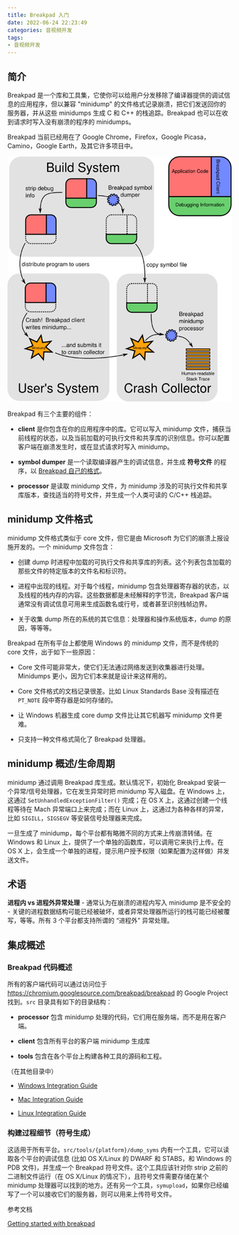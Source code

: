 ```yaml
---
title: Breakpad 入门
date: 2022-06-24 22:23:49
categories: 音视频开发
tags:
- 音视频开发
---
```


## 简介

Breakpad 是一个库和工具集，它使你可以给用户分发移除了编译器提供的调试信息的应用程序，但以兼容 "minidump" 的文件格式记录崩溃，把它们发送回你的服务器，并从这些 minidumps 生成 C 和 C++ 的栈追踪。Breakpad 也可以在收到请求时写入没有崩溃的程序的 minidumps。
<!--more-->
Breakpad 当前已经用在了 Google Chrome，Firefox，Google Picasa，Camino，Google Earth，及其它许多项目中。

![breakpad.png](images/1315506-d27ccd31f9514283.png)

Breakpad 有三个主要的组件：

 * **client** 是你包含在你的应用程序中的库。它可以写入 minidump 文件，捕获当前线程的状态，以及当前加载的可执行文件和共享库的识别信息。你可以配置客户端在崩溃发生时，或在显式请求时写入 minidump。

 * **symbol dumper** 是一个读取编译器产生的调试信息，并生成 **符号文件** 的程序，以 [Breakpad 自己的格式](https://github.com/hanpfei/breakpad/blob/main/docs/symbol_files.md)。

 * **processor** 是读取 minidump 文件，为 minidump 涉及的可执行文件和共享库版本，查找适当的符号文件，并生成一个人类可读的 C/C++ 栈追踪。

## minidump 文件格式

minidump 文件格式类似于 core 文件，但它是由 Microsoft 为它们的崩溃上报设施开发的。一个 minidump 文件包含：

 * 创建 dump 时进程中加载的可执行文件和共享库的列表。这个列表包含加载的那些文件的特定版本的文件名和标识符。

 * 进程中出现的线程。对于每个线程，minidump 包含处理器寄存器的状态，以及线程的栈内存的内容。这些数据都是未经解释的字节流，Breakpad 客户端通常没有调试信息可用来生成函数名或行号，或者甚至识别栈帧边界。

 * 关于收集 dump 所在的系统的其它信息：处理器和操作系统版本，dump 的原因，等等等。

 Breakpad 在所有平台上都使用 Windows 的 minidump 文件，而不是传统的 core 文件，出于如下一些原因：

 * Core 文件可能非常大，使它们无法通过网络发送到收集器进行处理。Minidumps 更小，因为它们本来就是设计来这样用的。

 * Core 文件格式的文档记录很差。比如 Linux Standards Base 没有描述在 `PT_NOTE` 段中寄存器是如何存储的。

 * 让 Windows 机器生成 core dump 文件比让其它机器写 minidump 文件更难。

 * 只支持一种文件格式简化了 Breakpad 处理器。

## minidump 概述/生命周期

minidump 通过调用 Breakpad 库生成。默认情况下，初始化 Breakpad 安装一个异常/信号处理器，它在发生异常时把 minidump 写入磁盘。在 Windows 上，这通过 `SetUnhandledExceptionFilter()` 完成；在 OS X 上，这通过创建一个线程等待在 Mach 异常端口上来完成；而在 Linux 上，这通过为各种各样的异常，比如 `SIGILL`，`SIGSEGV` 等安装信号处理器来完成。

一旦生成了 minidump，每个平台都有略微不同的方式来上传崩溃转储。在 Windows 和 Linux 上，提供了一个单独的函数库，可以调用它来执行上传。在 OS X 上，会生成一个单独的进程，提示用户授予权限（如果配置为这样做）并发送文件。

## 术语

**进程内 vs 进程外异常处理** - 通常认为在崩溃的进程内写入 minidump 是不安全的 - 关键的进程数据结构可能已经被破坏，或者异常处理器所运行的栈可能已经被覆写，等等。所有 3 个平台都支持所谓的 “进程外” 异常处理。

## 集成概述

### Breakpad 代码概述

所有的客户端代码可以通过访问位于 https://chromium.googlesource.com/breakpad/breakpad 的 Google Project 找到。`src` 目录具有如下的目录结构：

 * **processor** 包含 minidump 处理的代码，它们用在服务端，而不是用在客户端。

 * **client** 包含所有平台的客户端 minidump 生成库

 * **tools** 包含在各个平台上构建各种工具的源码和工程。

（在其他目录中）

 * [Windows Integration Guide](https://github.com/hanpfei/breakpad/blob/main/docs/windows_client_integration.md)

 * [Mac Integration Guide](https://github.com/hanpfei/breakpad/blob/main/docs/mac_breakpad_starter_guide.md)

 * [Linux Integration Guide](https://github.com/hanpfei/breakpad/blob/main/docs/linux_starter_guide.md)

### 构建过程细节（符号生成）

这适用于所有平台。`src/tools/{platform}/dump_syms` 内有一个工具，它可以读取各个平台的调试信息 (比如 OS X/Linux 的 DWARF 和 STABS，和 Windows 的 PDB 文件)，并生成一个 Breakpad 符号文件。这个工具应该针对你 strip 之前的二进制文件运行（在 OS X/Linux 的情况下），且符号文件需要存储在某个 minidump 处理器可以找到的地方。还有另一个工具，`symupload`，如果你已经编写了一个可以接收它们的服务器，则可以用来上传符号文件。

参考文档

[Getting started with breakpad](https://github.com/hanpfei/breakpad/blob/main/docs/getting_started_with_breakpad.md)
